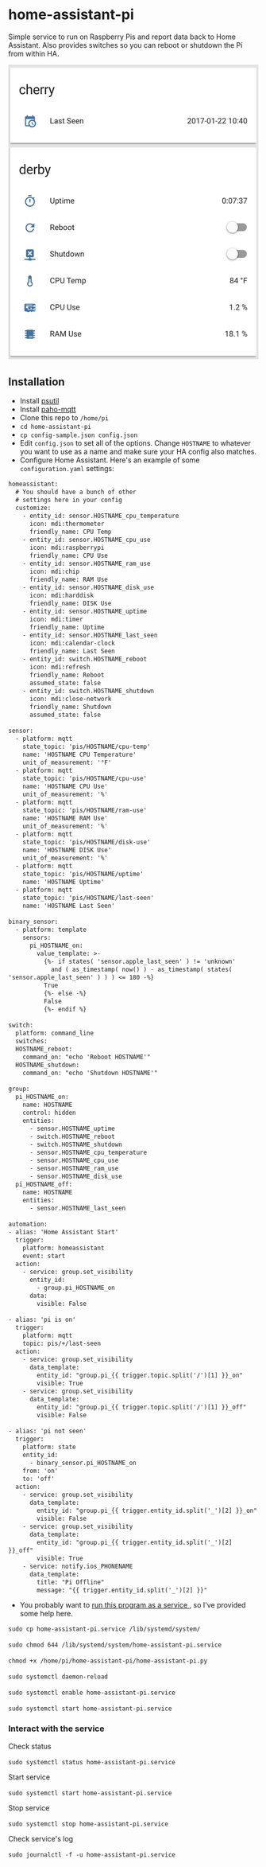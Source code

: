 # home-assistant-pi
Simple service to run on Raspberry Pis and report data back to Home Assistant. Also provides switches so you can reboot or shutdown the Pi from within HA.

![Home Assistant Pi](./group-home-assistant.png?raw=true "Home Assistant Pi")

## Installation

* Install [psutil](https://pypi.python.org/pypi/psutil)
* Install [paho-mqtt](https://pypi.python.org/pypi/paho-mqtt)
* Clone this repo to `/home/pi`
* `cd home-assistant-pi`
* `cp config-sample.json config.json`
* Edit `config.json` to set all of the options. Change `HOSTNAME` to whatever you want to use as a name and make sure your HA config also matches.
* Configure Home Assistant. Here's an example of some `configuration.yaml` settings:
```
homeassistant:
  # You should have a bunch of other
  # settings here in your config
  customize:
    - entity_id: sensor.HOSTNAME_cpu_temperature
      icon: mdi:thermometer
      friendly_name: CPU Temp
    - entity_id: sensor.HOSTNAME_cpu_use
      icon: mdi:raspberrypi
      friendly_name: CPU Use
    - entity_id: sensor.HOSTNAME_ram_use
      icon: mdi:chip
      friendly_name: RAM Use
	- entity_id: sensor.HOSTNAME_disk_use
	  icon: mdi:harddisk
	  friendly_name: DISK Use
    - entity_id: sensor.HOSTNAME_uptime
      icon: mdi:timer
      friendly_name: Uptime
    - entity_id: sensor.HOSTNAME_last_seen
      icon: mdi:calendar-clock
      friendly_name: Last Seen
	- entity_id: switch.HOSTNAME_reboot
	  icon: mdi:refresh
	  friendly_name: Reboot
	  assumed_state: false
	- entity_id: switch.HOSTNAME_shutdown
	  icon: mdi:close-network
	  friendly_name: Shutdown
	  assumed_state: false

sensor:
  - platform: mqtt
    state_topic: 'pis/HOSTNAME/cpu-temp'
    name: 'HOSTNAME CPU Temperature'
    unit_of_measurement: '°F'
  - platform: mqtt
    state_topic: 'pis/HOSTNAME/cpu-use'
    name: 'HOSTNAME CPU Use'
    unit_of_measurement: '%'
  - platform: mqtt
    state_topic: 'pis/HOSTNAME/ram-use'
    name: 'HOSTNAME RAM Use'
    unit_of_measurement: '%'
  - platform: mqtt
    state_topic: 'pis/HOSTNAME/disk-use'
    name: 'HOSTNAME DISK Use'
    unit_of_measurement: '%'
  - platform: mqtt
    state_topic: 'pis/HOSTNAME/uptime'
    name: 'HOSTNAME Uptime'
  - platform: mqtt
    state_topic: 'pis/HOSTNAME/last-seen'
    name: 'HOSTNAME Last Seen'

binary_sensor:
  - platform: template
    sensors:
	  pi_HOSTNAME_on:
	    value_template: >-
		  {%- if states( 'sensor.apple_last_seen' ) != 'unknown'
		    and ( as_timestamp( now() ) - as_timestamp( states( 'sensor.apple_last_seen' ) ) ) <= 180 -%}
		  True
		  {%- else -%}
		  False
		  {%- endif %}

switch:
  platform: command_line
  switches:
  HOSTNAME_reboot:
	command_on: "echo 'Reboot HOSTNAME'"
  HOSTNAME_shutdown:
	command_on: "echo 'Shutdown HOSTNAME'"

group:
  pi_HOSTNAME_on:
    name: HOSTNAME
    control: hidden
    entities:
	  - sensor.HOSTNAME_uptime
	  - switch.HOSTNAME_reboot
	  - switch.HOSTNAME_shutdown
	  - sensor.HOSTNAME_cpu_temperature
	  - sensor.HOSTNAME_cpu_use
	  - sensor.HOSTNAME_ram_use
	  - sensor.HOSTNAME_disk_use
  pi_HOSTNAME_off:
    name: HOSTNAME
    entities:
	  - sensor.HOSTNAME_last_seen

automation:
- alias: 'Home Assistant Start'
  trigger:
    platform: homeassistant
    event: start
  action:
    - service: group.set_visibility
      entity_id:
        - group.pi_HOSTNAME_on
      data:
        visible: False

- alias: 'pi is on'
  trigger:
    platform: mqtt
    topic: pis/+/last-seen
  action:
    - service: group.set_visibility
      data_template:
        entity_id: "group.pi_{{ trigger.topic.split('/')[1] }}_on"
        visible: True
    - service: group.set_visibility
      data_template:
        entity_id: "group.pi_{{ trigger.topic.split('/')[1] }}_off"
        visible: False

- alias: 'pi not seen'
  trigger:
    platform: state
    entity_id:
      - binary_sensor.pi_HOSTNAME_on
    from: 'on'
    to: 'off'
  action:
    - service: group.set_visibility
      data_template:
        entity_id: "group.pi_{{ trigger.entity_id.split('_')[2] }}_on"
        visible: False
    - service: group.set_visibility
      data_template:
        entity_id: "group.pi_{{ trigger.entity_id.split('_')[2] }}_off"
        visible: True
    - service: notify.ios_PHONENAME
      data_template:
        title: "Pi Offline"
        message: "{{ trigger.entity_id.split('_')[2] }}"
```
* You probably want to [run this program as a service ](http://www.diegoacuna.me/how-to-run-a-script-as-a-service-in-raspberry-pi-raspbian-jessie/), so I've provided some help here.
```
sudo cp home-assistant-pi.service /lib/systemd/system/

sudo chmod 644 /lib/systemd/system/home-assistant-pi.service

chmod +x /home/pi/home-assistant-pi/home-assistant-pi.py

sudo systemctl daemon-reload

sudo systemctl enable home-assistant-pi.service

sudo systemctl start home-assistant-pi.service
```

### Interact with the service
Check status

`sudo systemctl status home-assistant-pi.service`

Start service

`sudo systemctl start home-assistant-pi.service`

Stop service

`sudo systemctl stop home-assistant-pi.service`

Check service's log

`sudo journalctl -f -u home-assistant-pi.service`
